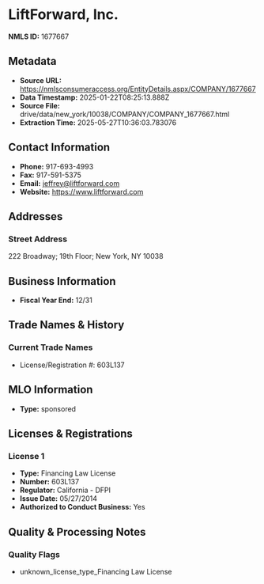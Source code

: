 # LiftForward, Inc.

**NMLS ID:** 1677667

## Metadata
- **Source URL:** https://nmlsconsumeraccess.org/EntityDetails.aspx/COMPANY/1677667
- **Data Timestamp:** 2025-01-22T08:25:13.888Z
- **Source File:** drive/data/new_york/10038/COMPANY/COMPANY_1677667.html
- **Extraction Time:** 2025-05-27T10:36:03.783076

## Contact Information
- **Phone:** 917-693-4993
- **Fax:** 917-591-5375
- **Email:** jeffrey@liftforward.com
- **Website:** https://www.liftforward.com

## Addresses
### Street Address
222 Broadway; 19th Floor; New York, NY 10038

## Business Information
- **Fiscal Year End:** 12/31

## Trade Names & History
### Current Trade Names
- License/Registration #: 603L137

## MLO Information
- **Type:** sponsored

## Licenses & Registrations

### License 1
- **Type:** Financing Law License
- **Number:** 603L137
- **Regulator:** California - DFPI
- **Issue Date:** 05/27/2014
- **Authorized to Conduct Business:** Yes

## Quality & Processing Notes
### Quality Flags
- unknown_license_type_Financing Law License
